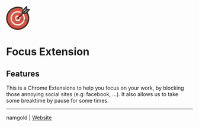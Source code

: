 <img src="src/assets/img/logo-128.png" width="64"/>

# Focus Extension

## Features

This is a Chrome Extensions to help you focus on your work, by blocking those annoying social sites (e.g: facebook, ...). It also allows us to take some breaktime by pause for some times.

---

namgold | [Website](https://lxieyang.github.io)
